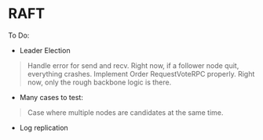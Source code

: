 # RAFT

To Do:
* Leader Election 
> Handle error for send and recv. Right now, if a follower node quit, everything crashes. 
> Implement Order RequestVoteRPC properly. Right now, only the rough backbone logic is there. 

* Many cases to test: 
> Case where multiple nodes are candidates at the same time. 

* Log replication 

